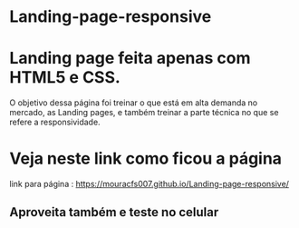 # Landing-page-responsive

# Landing page feita apenas com HTML5 e CSS.

O objetivo dessa página foi treinar o que está em alta demanda no mercado, as Landing pages, e também treinar a parte técnica no que se refere a responsividade.

# Veja neste link como ficou a página

link para página : https://mouracfs007.github.io/Landing-page-responsive/

## Aproveita também e teste no celular
